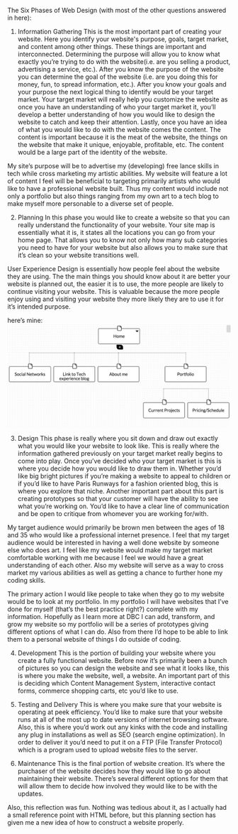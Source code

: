 The Six Phases of Web Design (with most of the other questions answered in here):
1. Information Gathering
This is the most important part of creating your website. Here you identify your website's purpose, goals, target market, and content among other things. These things are important and interconnected. Determining the purpose will allow you to know what exactly you’re trying to do with the website(i.e. are you selling a product, advertising a service, etc.). After you know the purpose of the website you can determine the goal of the website (i.e. are you doing this for money, fun, to spread information, etc.). After you know your goals and your purpose the next logical thing to identify would be your target market. Your target market will really help you customize the website as once you have an understanding of who your target market it, you’ll develop a better understanding of how you would like to design the website to catch and keep their attention. Lastly, once you have an idea of what you would like to do with the website comes the content. The content is important because it is the meat of the website, the things on the website that make it unique, enjoyable, profitable, etc. The content would be a large part of the identity of the website.

My site’s purpose will be to advertise my (developing) free lance skills in tech while cross marketing my artistic abilities. My website will feature a lot of content I feel will be beneficial to targeting primarily artists who would like to have a professional website built. Thus my content would include not only a portfolio but also things ranging from my own art to a tech blog to make myself more personable to a diverse set of people.

2. Planning
In this phase you would like to create a website so that you can really understand the functionality of your website. Your site map is essentially what it is, it states all the locations you can go from your home page. That allows you to know not only how many sub categories you need to have for your website but also allows you to make sure that it’s clean so your website transitions well.

User Experience Design is essentially how people feel about the website they are using. The the main things you should know about it are better your website is planned out, the easier it is to use, the more people are likely  to continue visiting your website. This is valuable because the more people enjoy using and visiting your website they more likely they are to use it for it’s intended purpose.

here’s mine:
![Alt text](imgs/screenshot.png)

3. Design
This phase is really where you sit down and draw out exactly what you would like your website to look like. This is really where the information gathered previously on your target market really begins to come into play. Once you’ve decided who your target market is this is where you decide how you would like to draw them in. Whether you’d like big bright pictures if you’re making a website to appeal to children or if you’d like to have Paris Runways for a fashion oriented blog, this is where you explore that niche. Another important part about this part is creating prototypes so that your customer will have the ability to see what you’re working on. You’d like to have a clear line of communication and be open to critique from whomever you are working for/with. 

My target audience would primarily be brown men between the ages of 18 and 35 who would like a professional internet presence. I feel that my target audience would be interested in having a well done website by someone else who does art. I feel like my website would make my target market comfortable working with me because I feel we would have a great understanding of each other. Also my website will serve as a way to cross market my various abilities as well as getting a chance to further hone my coding skills.

The primary action I would like people to take when they go to my website would be to look at my portfolio. In my portfolio I will have websites that I’ve done for myself (that’s the best practice right?) complete with my information. Hopefully as I learn more at DBC I can add, transform, and grow my website so my portfolio will be a series of prototypes giving different options of what I can do. Also from there I’d hope to be able to link them to a personal website of things I do outside of coding.

4. Development
This is the portion of building your website where you create a fully functional website. Before now it’s primarily been a bunch of pictures so you can design the website and see what it looks like, this is where you make the website, well, a website. An important part of this is deciding which Content Management System, interactive contact forms,  commerce shopping carts, etc you’d like to use. 

5. Testing and Delivery
This is where you make sure that your website is operating at peek efficiency. You’d like to make sure that your website runs at all of the most up to date versions of internet browsing software. Also, this is where you’d work out any kinks with the code and installing any plug in installations as well as SEO (search engine optimization). In order to deliver it you’d need to put it on a FTP (File Transfer Protocol) which is a program used to upload website files to the server.

6. Maintenance
This  is the final portion of website creation. It’s where the purchaser of the website decides how they would like to go about maintaining their website. There’s several different options for them that will allow them to decide how involved they would like to be with the updates.

Also, this reflection was fun.  Nothing was tedious about it, as I actually had a small reference point with HTML before, but this planning section has given me a new idea of how to construct a website properly.

